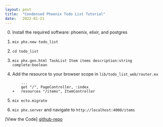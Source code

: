 ```yaml
---
layout: post
title:  "Condensed Phoenix Todo List Tutorial"
date:   2022-01-21
---
```


0. Install the required software: phoenix, elixir, and postgres
1. `mix phx.new todo_list`
2. `cd todo_list `
3. `mix phx.gen.html TaskList Item items description:string complete:boolean`
4. Add the resource to your browser scope in `lib/todo_list_web/router.ex`

    ```
        ...
        get "/", PageController, :index
    +   resources "/items", ItemController
    ```

5. `mix ecto.migrate` 
6. `mix phx.server` and navigate to `http://localhost:4000/items`  

[View the Code] [github-repo]

[github-repo]: https://github.com/MyGitUsername/todo_list
